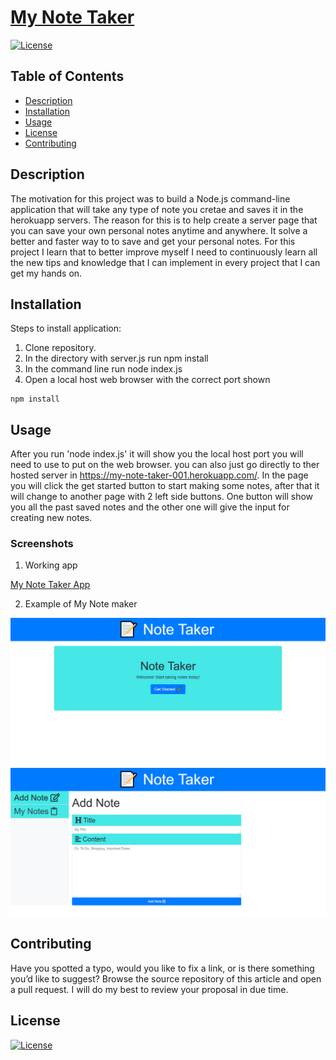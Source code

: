 # [My Note Taker](https://my-note-taker-001.herokuapp.com/) 

[![License](https://img.shields.io/badge/License-MIT-brightgreen)](https://choosealicense.com/licenses/mit/)

  ## Table of Contents

  - [Description](#description)
  - [Installation](#installation)
  - [Usage](#usage)
  - [License](#license)
  - [Contributing](#contributing)

  ## Description
  
  The motivation for this project was to build a Node.js command-line application that will take any type of note you cretae and saves it in the herokuapp servers. The reason for this is to help create a server page that you can save your own personal notes anytime and anywhere. It solve a better and faster way to to save and get your personal notes. For this project I learn that to better improve myself I need to continuously learn all the new tips and knowledge that I can  implement in every project that I can get my hands on.

  ## Installation

  Steps to install application:
  1. Clone repository.
  2. In the directory with server.js run npm install
  3. In the command line run node index.js
  4. Open a local host web browser with the correct port shown

```
npm install
```
  ## Usage
  
  After you run 'node index.js' it will show you the local host port you will need to use to put on the web browser. you can also just go directly to ther hosted server in https://my-note-taker-001.herokuapp.com/. In the page you will click the get started button to start making some notes, after that it will change to another page with 2 left side buttons. One button will show you all the past saved notes and the other one will give the input for creating new notes.

  ### Screenshots

1. Working app

[My Note Taker App](https://my-note-taker-001.herokuapp.com/)

2. Example of My Note maker

![Site](./assets/images/index_note.png)
![Site2](./assets/images/note_create.png)


  ## Contributing

  Have you spotted a typo, would you like to fix a link, or is there something you’d like to suggest? Browse the source repository of this article and open a pull request. I will do my best to review your proposal in due time.

  ## License

  [![License](https://img.shields.io/badge/License-MIT-brightgreen)](https://choosealicense.com/licenses/mit/)


  
  